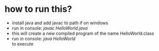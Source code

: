 # how to run this?
* install java and add javac to path if on windows
* run in console: *javac HelloWorld.java*
* this will create a new compiled program of the name HelloWorld.class
* run in console: *java HelloWorld*  
to execute
